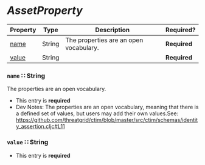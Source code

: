 <a id="map3"></a>
# *AssetProperty*

| Property | Type | Description | Required? |
| -------- | ---- | ----------- | --------- |
|[name](#name-string)|String|The properties are an open vocabulary.|**Required**|
|[value](#value-string)|String| |**Required**|


<a id="name-string"></a>
### `name` ∷ String

The properties are an open vocabulary.

* This entry is **required**
* Dev Notes: The properties are an open vocabulary, meaning that there is a defined set of values, but users may add their own values.See: https://github.com/threatgrid/ctim/blob/master/src/ctim/schemas/identity_assertion.cljc#L11



<a id="value-string"></a>
### `value` ∷ String

* This entry is **required**


